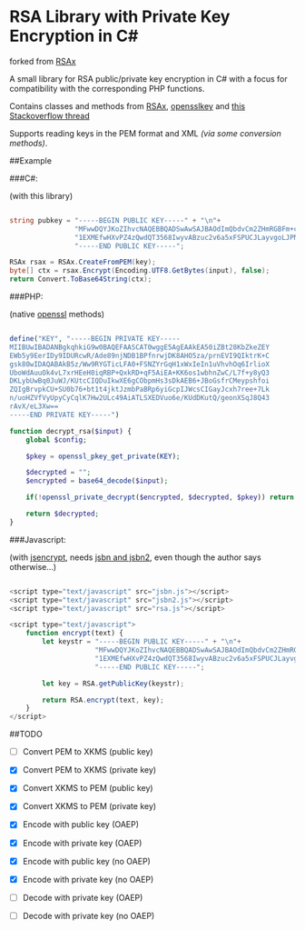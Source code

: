 RSA Library with Private Key Encryption in C#
=============================================

forked from [RSAx](https://www.codeproject.com/articles/421656/rsa-library-with-private-key-encryption-in-csharp)

A small library for RSA public/private key encryption in C# with a focus for compatibility with the corresponding PHP functions.

Contains classes and methods from [RSAx](https://www.codeproject.com/articles/421656/rsa-library-with-private-key-encryption-in-csharp), [opensslkey](http://jensign.com/opensslkey/opensslkey.cs) and [this Stackoverflow thread](http://stackoverflow.com/questions/23734792)

Supports reading keys in the PEM format and XML *(via some conversion methods)*.


##Example

###C#:

(with this library)

~~~csharp

string pubkey = "-----BEGIN PUBLIC KEY-----" + "\n"+
                "MFwwDQYJKoZIhvcNAQEBBQADSwAwSAJBAOdImQbdvCm2ZHmRGBFm+cvRHqyA8vSA" + "\n"+
                "1EXMEfwHXvPZ4zQwdQT3568IwyvABzuc2v6a5xFSPUCJLayvgoLJPNMCAwEAAQ==" + "\n"+
                "-----END PUBLIC KEY-----";

RSAx rsax = RSAx.CreateFromPEM(key);
byte[] ctx = rsax.Encrypt(Encoding.UTF8.GetBytes(input), false);
return Convert.ToBase64String(ctx);

~~~

###PHP:

(native [openssl](http://php.net/manual/en/book.openssl.php) methods)

~~~php

define("KEY", "-----BEGIN PRIVATE KEY-----
MIIBUwIBADANBgkqhkiG9w0BAQEFAASCAT0wggE5AgEAAkEA50iZBt28KbZkeZEY
EWb5y9EerIDy9IDURcwR/Ade89njNDB1BPfnrwjDK8AHO5za/prnEVI9QIktrK+C
gsk80wIDAQABAkB5z/Ww9RYGTicLFA0+FSNZYrGqH1xWxIeIn1uVhvhOq6IrlioX
UboWdAuuOk4vL7xrHEeH0iqRBP+QxkRD+qF5AiEA+KK6os1wbhnZwC/L7f+y8yQ3
DKLybUwBq0JuWJ/KUtcCIQDuIkwXE6gCObpmHs3sDkAEB6+JBoGsfrCMeypshfoi
ZQIgBrvpkCU+SU0b76+bt1t4jktJzmbPaBRp6yiGcpIJWcsCIGayJcxh7ree+7Lk
n/uoHZVfVyUpyCyCqlK7Hw2ULc49AiATLSXEDVuo6e/KUdDKutQ/geonXSqJ8Q43
rAvX/eL3Xw==
-----END PRIVATE KEY-----")

function decrypt_rsa($input) {
	global $config;

	$pkey = openssl_pkey_get_private(KEY);

	$decrypted = "";
	$encrypted = base64_decode($input);

	if(!openssl_private_decrypt($encrypted, $decrypted, $pkey)) return false;

	return $decrypted;
}

~~~

###Javascript:

(with [jsencrypt](https://github.com/travist/jsencrypt), needs [jsbn and jsbn2](http://www-cs-students.stanford.edu/%7Etjw/jsbn/), even though the author says otherwise...)

~~~javascript

<script type="text/javascript" src="jsbn.js"></script>
<script type="text/javascript" src="jsbn2.js"></script>
<script type="text/javascript" src="rsa.js"></script>

<script type="text/javascript">
    function encrypt(text) {
		let keystr = "-----BEGIN PUBLIC KEY-----" + "\n"+
		             "MFwwDQYJKoZIhvcNAQEBBQADSwAwSAJBAOdImQbdvCm2ZHmRGBFm+cvRHqyA8vSA" + "\n"+
		             "1EXMEfwHXvPZ4zQwdQT3568IwyvABzuc2v6a5xFSPUCJLayvgoLJPNMCAwEAAQ==" + "\n"+
		             "-----END PUBLIC KEY-----";

		let key = RSA.getPublicKey(keystr);

		return RSA.encrypt(text, key);
	}
</script>
~~~


##TODO

 - [ ] Convert PEM to XKMS (public key)
 - [x] Convert PEM to XKMS (private key)
 - [x] Convert XKMS to PEM (public key)
 - [x] Convert XKMS to PEM (private key)
 - [x] Encode with public key (OAEP)
 - [x] Encode with private key (OAEP)
 - [x] Encode with public key (no OAEP)
 - [x] Encode with private key (no OAEP)
 - [ ] Decode with private key (OAEP)
 - [ ] Decode with private key (no OAEP)

